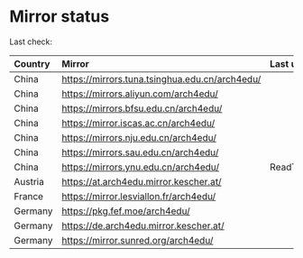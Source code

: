 <script src="./time.js"></script>
# Mirror status
Last check: <script type="text/javascript">localize(1690705173.323501);</script>

|Country|Mirror|Last update|
|:------|:-----|:----------|
|China|https://mirrors.tuna.tsinghua.edu.cn/arch4edu/|<script type="text/javascript">localize(1690655364);</script>|
|China|https://mirrors.aliyun.com/arch4edu/|<script type="text/javascript">localize(1690612148);</script>|
|China|https://mirrors.bfsu.edu.cn/arch4edu/|<script type="text/javascript">localize(1690655364);</script>|
|China|https://mirror.iscas.ac.cn/arch4edu/|<script type="text/javascript">localize(1690655364);</script>|
|China|https://mirrors.nju.edu.cn/arch4edu/|<script type="text/javascript">localize(1690612148);</script>|
|China|https://mirrors.sau.edu.cn/arch4edu/|<script type="text/javascript">localize(1690655364);</script>|
|China|https://mirrors.ynu.edu.cn/arch4edu/|ReadTimeout|
|Austria|https://at.arch4edu.mirror.kescher.at/|<script type="text/javascript">localize(1690655364);</script>|
|France|https://mirror.lesviallon.fr/arch4edu/|<script type="text/javascript">localize(1689402753);</script>|
|Germany|https://pkg.fef.moe/arch4edu/|<script type="text/javascript">localize(1690655364);</script>|
|Germany|https://de.arch4edu.mirror.kescher.at/|<script type="text/javascript">localize(1690655364);</script>|
|Germany|https://mirror.sunred.org/arch4edu/|<script type="text/javascript">localize(1690655364);</script>|

<script src="./tablefilter/tablefilter.js"></script>
<script src="./table.js"></script>